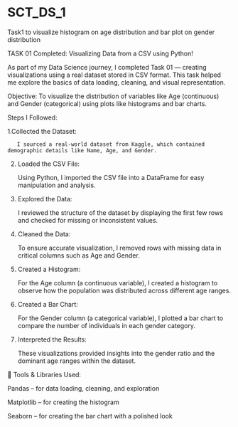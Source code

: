 # SCT_DS_1
Task1 to visualize histogram on age distribution and bar plot on gender distribution

TASK 01 Completed: Visualizing Data from a CSV using Python!

As part of my Data Science journey, I completed Task 01 — creating visualizations using a real dataset stored in CSV format. This task helped me explore the basics of data loading, cleaning, and visual representation.

Objective:
    To visualize the distribution of variables like Age (continuous) and Gender (categorical) using plots like histograms and bar charts.

Steps I Followed:


 1.Collected the Dataset:
 
       I sourced a real-world dataset from Kaggle, which contained demographic details like Name, Age, and Gender.
    
 2. Loaded the CSV File:
    
       Using Python, I imported the CSV file into a DataFrame for easy manipulation and analysis.

 4. Explored the Data:
    
       I reviewed the structure of the dataset by displaying the first few rows and checked for missing or inconsistent values.

 6. Cleaned the Data:
    
       To ensure accurate visualization, I removed rows with missing data in critical columns such as Age and Gender.

 8. Created a Histogram:
    
       For the Age column (a continuous variable), I created a histogram to observe how the population was distributed across different age ranges.

 10. Created a Bar Chart:
     
       For the Gender column (a categorical variable), I plotted a bar chart to compare the number of individuals in each gender category.

 12. Interpreted the Results:
     
       These visualizations provided insights into the gender ratio and the dominant age ranges within the dataset.

🔧 Tools & Libraries Used:

Pandas – for data loading, cleaning, and exploration

Matplotlib – for creating the histogram

Seaborn – for creating the bar chart with a polished look
